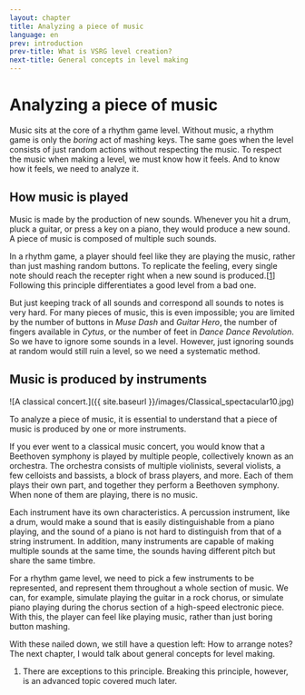```yaml
---
layout: chapter
title: Analyzing a piece of music
language: en
prev: introduction
prev-title: What is VSRG level creation?
next-title: General concepts in level making
---
```


# Analyzing a piece of music

Music sits at the core of a rhythm game level. Without music, a rhythm
game is only the *boring* act of mashing keys. The same goes when the
level consists of just random actions without respecting the music. To
respect the music when making a level, we must know how it feels. And
to know how it feels, we need to analyze it.

## How music is played

Music is made by the production of new sounds. Whenever you hit a drum,
pluck a guitar, or press a key on a piano, they would produce a new
sound. A piece of music is composed of multiple such sounds.

In a rhythm game, a player should feel like they are playing the music,
rather than just mashing random buttons. To replicate the feeling,
every single note should reach the recepter right when a new sound is
produced.\[[1]\] Following this principle differentiates a good level
from a bad one.

But just keeping track of all sounds and correspond all sounds to notes
is very hard. For many pieces of music, this is even impossible; you are
limited by the number of buttons in *Muse Dash* and *Guitar Hero*, the
number of fingers available in *Cytus*, or the number of feet in
*Dance Dance Revolution*. So we have to ignore some sounds in a level.
However, just ignoring sounds at random would still ruin a level, so
we need a systematic method.

## Music is produced by instruments

![A classical concert.]({{ site.baseurl }}/images/Classical_spectacular10.jpg)

To analyze a piece of music, it is essential to understand that a piece
of music is produced by one or more instruments.

If you ever went to a classical music concert, you would know that a
Beethoven symphony is played by multiple people, collectively known as
an orchestra. The orchestra consists of multiple violinists, several
violists, a few celloists and bassists, a block of brass players, and
more. Each of them plays their own part, and together they perform a
Beethoven symphony. When none of them are playing, there is no music.

Each instrument have its own characteristics. A percussion instrument,
like a drum, would make a sound that is easily distinguishable from a
piano playing, and the sound of a piano is not hard to distinguish from
that of a string instrument. In addition, many instruments are capable
of making multiple sounds at the same time, the sounds having different
pitch but share the same timbre.

For a rhythm game level, we need to pick a few instruments to be
represented, and represent them throughout a whole section of music.
We can, for example, simulate playing the guitar in a rock chorus, or
simulate piano playing during the chorus section of a high-speed
electronic piece. With this, the player can feel like playing music,
rather than just boring button mashing.

With these nailed down, we still have a question left: How to arrange
notes? The next chapter, I would talk about general concepts for level
making.

<div class="references" markdown="1">

1.  <a id="note_1"></a>There are exceptions to this principle. Breaking
    this principle, however, is an advanced topic covered much later.

</div>

[1]: #note_1
